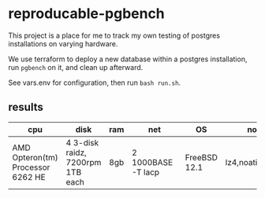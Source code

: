 # reproducable-pgbench

This project is a place for me to track my own testing of postgres installations on varying hardware.

We use terraform to deploy a new database within a postgres installation, run `pgbench` on it, and clean up afterward.

See vars.env for configuration, then run `bash run.sh`.

## results

| cpu					| disk					| ram	| net			| OS		| notes			| load time	| tps		|
|---					|---					|---	|---			|---		|---			|---		|---		|
| AMD Opteron(tm) Processor 6262 HE	| 4 3-disk raidz, 7200rpm 1TB each	| 8gb	| 2 1000BASE-T lacp	| FreeBSD 12.1	| lz4,noatime,128k	| 91m5.090s	| 73.196155	|

